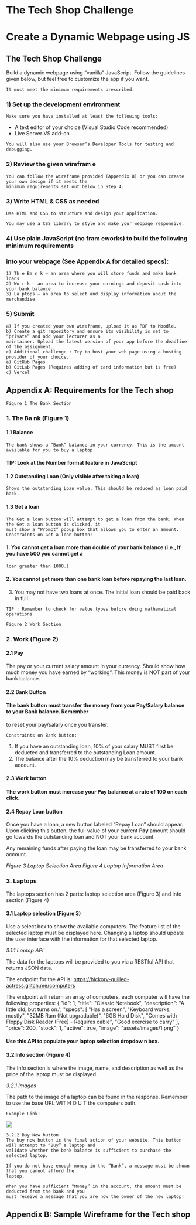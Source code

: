 # The Tech Shop Challenge

# Create a Dynamic Webpage using JS

## The Tech Shop Challenge

Build a dynamic webpage using “vanilla” JavaScript. Follow the guidelines given below, but feel free to
customize the app if you want.

```
It must meet the minimum requirements prescribed.
```
### 1) Set up the development environment

```
Make sure you have installed at least the following tools:
```
- A text editor of your choice (Visual Studio Code recommended)
- Live Server VS add-on

```
You will also use your Browser’s Developer Tools for testing and debugging.
```
### 2) Review the given wirefram e

```
You can follow the wireframe provided (Appendix B) or you can create your own design if it meets the
minimum requirements set out below in Step 4.
```
### 3) Write HTML & CSS as needed

```
Use HTML and CSS to structure and design your application.
```
```
You may use a CSS library to style and make your webpage responsive.
```
### 4) Use plain JavaScript (no fram eworks) to build the following minimum requirements

### into your webpage (See Appendix A for detailed specs):

```
1) Th e Ba n k – an area where you will store funds and make bank loans
2) Wo r k – an area to increase your earnings and deposit cash into your bank balance
3) La ptops – an area to select and display information about the merchandise
```
### 5) Submit

```
a) If you created your own wireframe, upload it as PDF to Moodle.
b) Create a git repository and ensure its visibility is set to “private” and add your lecturer as a
maintainer. Upload the latest version of your app before the deadline of the assignment.
c) Additional challenge : Try to host your web page using a hosting provider of your choice.
a) GitHub Pages
b) GitLab Pages (Requires adding of card information but is free)
c) Vercel
```

## Appendix A: Requirements for the Tech shop

```
Figure 1 The Bank Section
```
### 1. The Ba nk (Figure 1)

#### 1.1 Balance

```
The bank shows a “Bank” balance in your currency. This is the amount available for you to buy a laptop.
```
#### TIP: Look at the Number format feature in JavaScript

#### 1.2 Outstanding Loan (Only visible after taking a loan)

```
Shows the outstanding Loan value. This should be reduced as loan paid back.
```
#### 1.3 Get a loan

```
The Get a loan button will attempt to get a loan from the bank. When the Get a loan button is clicked, it
must show a “Prompt” popup box that allows you to enter an amount.
Constraints on Get a loan button:
```
#### 1. You cannot get a loan more than double of your bank balance (i.e., If you have 500 you cannot get a

```
loan greater than 1000.)
```
#### 2. You cannot get more than one bank loan before repaying the last loan.

3. You may not have two loans at once. The initial loan should be paid back in full.

```
TIP : Remember to check for value types before doing mathematical operations
```

```
Figure 2 Work Section
```
### 2. Work (Figure 2)

#### 2.1 Pay

The pay or your current salary amount in your currency. Should show how much money you have earned by
“working”. This money is NOT part of your bank balance.

#### 2.2 Bank Button

#### The bank button must transfer the money from your Pay/Salary balance to your Bank balance. Remember

to reset your pay/salary once you transfer.

```
Constraints on Bank button:
```
1. If you have an outstanding loan, 10% of your salary MUST first be deducted and transferred to the
    outstanding Loan amount.
2. The balance after the 10% deduction may be transferred to your bank account.

#### 2.3 Work button

#### The work button must increase your Pay balance at a rate of 100 on each click.

#### 2.4 Repay Loan button

Once you have a loan, a new button labeled “Repay Loan” should appear. Upon clicking this button, the full
value of your current **Pay** amount should go towards the outstanding loan and NOT your bank account.

Any remaining funds after paying the loan may be transferred to your bank account.


_Figure 3 Laptop Selection Area
Figure 4 Laptop Information Area_


### 3. Laptops

The laptops section has 2 parts: laptop selection area (Figure 3) and info section (Figure 4)

#### 3.1 Laptop selection (Figure 3)

Use a select box to show the available computers. The feature list of the selected laptop must be displayed
here. Changing a laptop should update the user interface with the information for that selected laptop.

_3.1.1 Laptop API_

The data for the laptops will be provided to you via a RESTful API that returns JSON data.

The endpoint for the API is: https://hickory-quilled-actress.glitch.me/computers

The endpoint will return an array of computers, each computer will have the following properties:
{
"id": 1,
"title": "Classic Notebook",
"description": "A little old, but turns on.",
"specs": [
"Has a screen",
"Keyboard works, mostly",
"32MB Ram (Not upgradable)",
"6GB Hard Disk",
"Comes with Floppy Disk Reader (Free) - Requires cable",
"Good exercise to carry"
],
"price": 200,
"stock": 1,
"active": true,
"image": "assets/images/1.png"
}

#### Use this API to populate your laptop selection dropdow n box.

#### 3.2 Info section (Figure 4)

The Info section is where the image, name, and description as well as the price of the laptop must be
displayed.

_3.2.1 Images_

The path to the image of a laptop can be found in the response. Remember to use the base URL WIT H O U T
the computers path.

```
Example Link:
```
![](https://hickory-quilled-actress.glitch.me/assets/images/1.png)



```
3.2.2 Buy Now button
The buy now button is the final action of your website. This button will attempt to “Buy” a laptop and
validate whether the bank balance is sufficient to purchase the selected laptop.
```
```
If you do not have enough money in the “Bank”, a message must be shown that you cannot afford the
laptop.
```
```
When you have sufficient “Money” in the account, the amount must be deducted from the bank and you
must receive a message that you are now the owner of the new laptop!
```
## Appendix B: Sample Wireframe for the Tech shop



